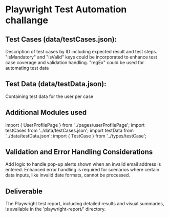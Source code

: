 # Playwright Test Automation challange

## Test Cases (data/testCases.json):
Description of test cases by ID including expected result and test steps.
"isMandatory" and "isValid" keys could be incorporated to enhance test case coverage and validation handling.
"regEx" could be used for automating test data

## Test Data (data/testData.json):
Containing test data for the user per case

## Additional Modules used
import { UserProfilePage } from '../pages/userProfilePage';
import testCases from '../data/testCases.json';
import testData from '../data/testData.json';
import { TestCase } from '../types/testCase';

## Validation and Error Handling Considerations
Add logic to handle pop-up alerts shown when an invalid email address is entered.
Enhanced error handling is required for scenarios where certain data inputs, like invalid date formats, cannot be processed.

## Deliverable
The Playwright test report, including detailed results and visual summaries, is available in the 'playwright-report/' directory.
